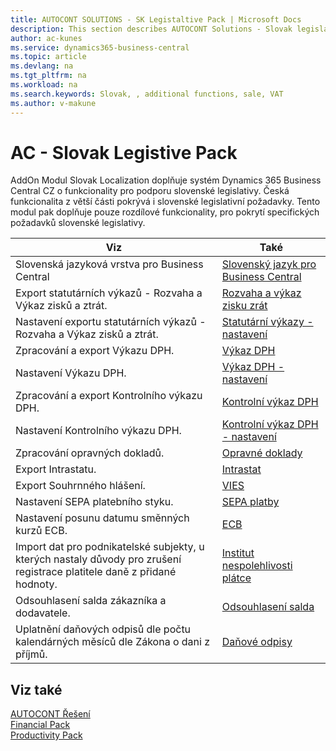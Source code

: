 ```yaml
---
title: AUTOCONT SOLUTIONS - SK Legistaltive Pack | Microsoft Docs
description: This section describes AUTOCONT Solutions - Slovak legislation
author: ac-kunes
ms.service: dynamics365-business-central
ms.topic: article
ms.devlang: na
ms.tgt_pltfrm: na
ms.workload: na
ms.search.keywords: Slovak, , additional functions, sale, VAT
ms.author: v-makune
---
```


# AC - Slovak Legistive Pack

 AddOn Modul Slovak Localization doplňuje systém Dynamics 365 Business Central CZ o funkcionality pro podporu slovenské legislativy. Česká funkcionalita z větší části pokrývá i slovenské legislativní požadavky. Tento modul pak doplňuje pouze rozdílové funkcionality, pro pokrytí specifických požadavků slovenské legislativy.

|Viz|Také|
|-|-|
|Slovenská jazyková vrstva pro Business Central|[Slovenský jazyk pro Business Central](ac-sk-language.md)|
|Export statutárních výkazů - Rozvaha a Výkaz zisků a ztrát.|[Rozvaha a výkaz zisku zrát](ac-sk-balance-sheet-income-statement.md)|
|Nastavení exportu statutárních výkazů - Rozvaha a Výkaz zisků a ztrát.|[Statutární výkazy - nastavení](ac-sk-balance-sheet-income-statement-setup.md)|
|Zpracování a export Výkazu DPH.|[Výkaz DPH](ac-sk-vat-statement-export.md)|
|Nastavení Výkazu DPH.|[Výkaz DPH - nastavení](ac-sk-vat-statement-setup.md)|
|Zpracování a export Kontrolního výkazu DPH.|[Kontrolní výkaz DPH](ac-sk-vat-check-report-export.md)|
|Nastavení Kontrolního výkazu DPH.|[Kontrolní výkaz DPH - nastavení](ac-sk-vat-check-report-setup.md)|
|Zpracování opravných dokladů.|[Opravné doklady](ac-sk-corrective-documents.md)|
|Export Intrastatu.|[Intrastat](ac-sk-intrastat.md)|
|Export Souhrnného hlášení.|[VIES](ac-sk-vies.md)|
|Nastavení SEPA platebního styku.|[SEPA platby](ac-sk-sepa.md)|
|Nastavení posunu datumu směnných kurzů ECB.|[ECB](ac-sk-ECB.md)|
|Import dat pro podnikatelské subjekty, u kterých nastaly důvody pro zrušení registrace platitele daně z přidané hodnoty.|[Institut nespolehlivosti plátce](ac-sk-unreability-payer.md)|
|Odsouhlasení salda zákazníka a dodavatele.|[Odsouhlasení salda](ac-sk-balance-reconciliation.md)|
|Uplatnění daňových odpisů dle počtu kalendárných měsíců dle Zákona o dani z příjmů.|[Daňové odpisy](ac-sk-tax-depreciation.md)|

## Viz také

[AUTOCONT Řešení](../index.md)  
[Financial Pack](../AC-FinancialPack/ac-finance-pack.md)  
[Productivity Pack](../AC-ProductivityPack/ac-productivity-pack.md)
